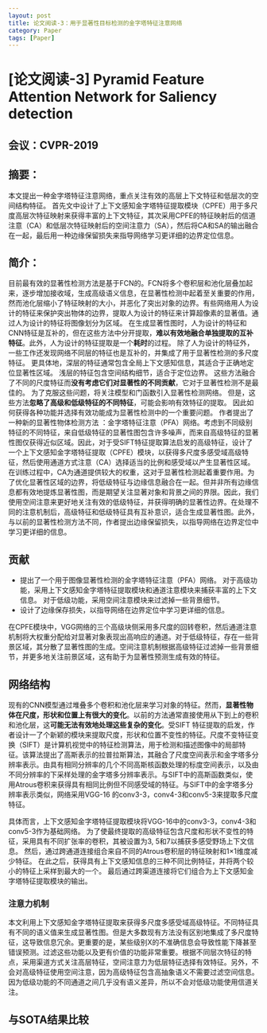 ```yaml
---
layout: post
title: 论文阅读-3：用于显著性目标检测的金字塔特征注意网络
category: Paper
tags: [Paper]
---
```


# [论文阅读-3] Pyramid Feature Attention Network for Saliency detection

## 会议：CVPR-2019

## 摘要：

本文提出一种金字塔特征注意网络，重点关注有效的高层上下文特征和低层次的空间结构特征。
首先文中设计了上下文感知金字塔特征提取模块（CPFE）用于多尺度高层次特征映射来获得丰富的上下文特征，其次采用CPFE的特征映射后的信道注意（CA）和低层次特征映射后的空间注意力（SA），然后将CA和SA的输出融合在一起，最后用一种边缘保留损失来指导网络学习更详细的边界定位信息。

## 简介：

目前最有效的显著性检测方法是基于FCN的。FCN将多个卷积层和池化层叠加起来，逐步增加接收域，生成高级语义信息，在显著性检测中起着至关重要的作用，然而池化层缩小了特征映射的大小，并恶化了突出对象的边界。有些网络用人为设计的特征来保护突出物体的边界，提取人为设计的特征来计算超像素的显著值。通过人为设计的特征将图像划分为区域。 在生成显著性图时，人为设计的特征和CNN特征是互补的，但在这些方法中分开提取，**难以有效地融合单独提取的互补特征**。此外，人为设计的特征提取是一个**耗时**的过程。
除了人为设计的特征外，一些工作还发现网络不同层的特征也是互补的，并集成了用于显著性检测的多尺度特征。 更具体地，深层的特征通常包含全局上下文感知信息，其适合于正确地定位显著性区域。 浅层的特征包含空间结构细节，适合于定位边界。 这些方法融合了不同的尺度特征而**没有考虑它们对显著性的不同贡献**，它对于显著性检测不是最佳的。 为了克服这些问题，将关注模型和门函数引入显著性检测网络。 但是，这些方法**忽略了高级和低级特征的不同特征**，可能会影响有效特征的提取。
因此如何获得各种功能并选择有效功能成为显著性检测中的一个重要问题。
作者提出了一种新的显著性物体检测方法 ：金字塔特征注意（PFA）网络。考虑到不同级别特征的不同特征，来自低级特征的显著性图包含许多噪声，而来自高级特征的显著性图仅获得近似区域。因此，对于受SIFT特征提取算法启发的高级特征，设计了一个上下文感知金字塔特征提取（CPFE）模块，以获得多尺度多感受域高级特征，然后使用通道方式注意（CA）选择适当的比例和感受域以产生显著性区域。在训练过程中，CA为通道提供较大的权重，这对于显著性检测起着重要作用。为了优化显著性区域的边界，将低级特征与边缘信息融合在一起。但并非所有边缘信息都有效地提炼显著性图，而是期望关注显著对象和背景之间的界限。因此，我们使用空间注意来更好地关注有效的低级特征，并获得明确的显著性边界。在处理不同的注意机制后，高级特征和低级特征具有互补意识，适合生成显著性图。此外，与以前的显著性检测方法不同，作者提出边缘保留损失，以指导网络在边界定位中学习更详细的信息。

## 贡献

- 提出了一个用于图像显著性检测的金字塔特征注意（PFA）网络。 对于高级功能，采用上下文感知金字塔特征提取模块和通道注意模块来捕获丰富的上下文信息。 对于低级功能，采用空间注意模块来过滤掉一些背景细节。
- 设计了边缘保存损失，以指导网络在边界定位中学习更详细的信息。

在CPFE模块中，VGG网络的三个高级块侧采用多尺度的回转卷积，然后通道注意机制将大权重分配给对显著对象表现出高响应的通道。对于低级特征，存在一些背景区域，其分散了显著性图的生成。空间注意机制根据高级特征过滤掉一些背景细节，并更多地关注前景区域，这有助于为显著性预测生成有效的特征。

## 网络结构

现有的CNN模型通过堆叠多个卷积和池化层来学习对象的特征。然而，**显著性物体在尺度，形状和位置上有很大的变化**。以前的方法通常直接使用从下到上的卷积和池化层，这**可能无法有效地处理这些复杂的变化**。受SIFT 特征提取的启发，作者设计一了个新颖的模块来提取尺度，形状和位置不变性的特征。尺度不变特征变换（SIFT）是计算机视觉中的特征检测算法，用于检测和描述图像中的局部特征。该算法提出了高斯表示的拉普拉斯算法，其融合了尺度空间表示和金字塔多分辨率表示。由具有相同分辨率的几个不同高斯核函数处理的标度空间表示，以及由不同分辨率的下采样处理的金字塔多分辨率表示。与SIFT中的高斯函数类似，使用Atrous卷积来获得具有相同比例但不同感受域的特征。与SIFT中的金字塔多分辨率表示类似，网络采用VGG-16 的conv3-3，conv4-3和conv5-3来提取多尺度特征。

具体而言，上下文感知金字塔特征提取模块将VGG-16中的conv3-3，conv4-3和conv5-3作为基础网络。 为了使最终提取的高级特征包含尺度和形状不变性的特征，采用具有不同扩张率的卷积，其被设置为3, 5和7以捕获多感受野场上下文信息。 然后，通过跨通道连接组合来自不同的Atrous卷积层的特征映射和1×1维度减少特征。 在此之后，获得具有上下文感知信息的三种不同比例特征，并将两个较小的特征上采样到最大的一个。 最后通过跨渠道连接将它们组合为上下文感知金字塔特征提取模块的输出。

### 注意力机制

本文利用上下文感知金字塔特征提取来获得多尺度多感受域高级特征。不同特征具有不同的语义值来生成显著性图。但是大多数现有方法没有区别地集成了多尺度特征，这导致信息冗余。更重要的是，某些级别X的不准确信息会导致性能下降甚至错误预测。过滤这些功能以及更有价值的功能非常重要。根据不同层次特征的特点，采用渠道方式关注高层特征，空间注意力为低层特征选择有效特征。另外，不会对高级特征使用空间注意，因为高级特征包含高抽象语义不需要过滤空间信息。因为低级功能的不同通道之间几乎没有语义差异，所以不会对低级功能使用信道关注。

## 与SOTA结果比较